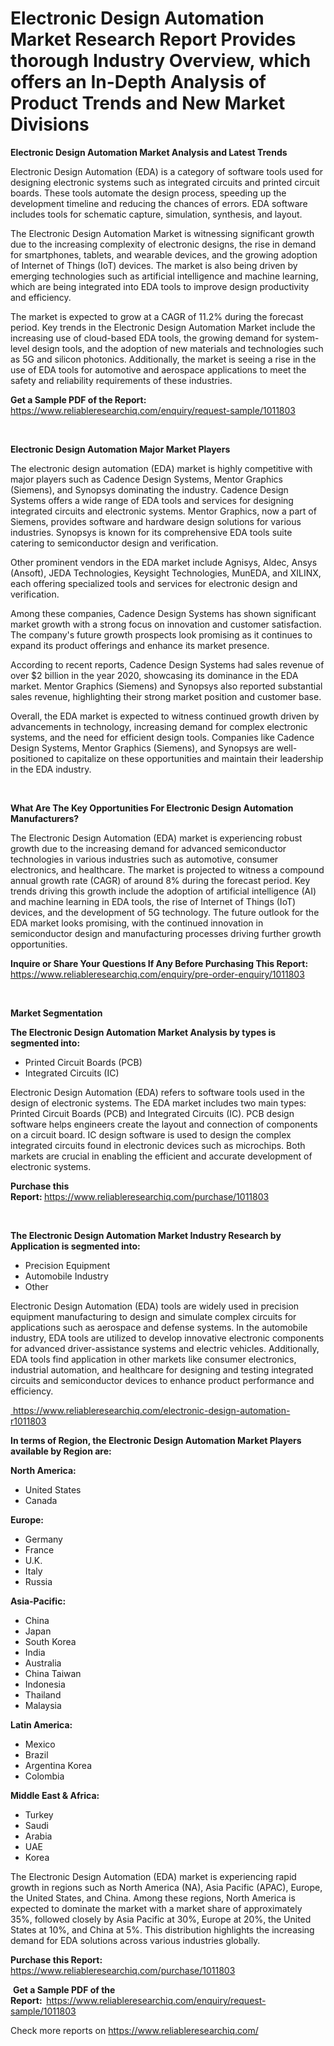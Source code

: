 <p><h1>Electronic Design Automation Market Research Report Provides thorough Industry Overview, which offers an In-Depth Analysis of Product Trends and New Market Divisions</h1></p><p><strong>Electronic Design Automation Market Analysis and Latest Trends</strong></p>
<p><p>Electronic Design Automation (EDA) is a category of software tools used for designing electronic systems such as integrated circuits and printed circuit boards. These tools automate the design process, speeding up the development timeline and reducing the chances of errors. EDA software includes tools for schematic capture, simulation, synthesis, and layout.</p><p>The Electronic Design Automation Market is witnessing significant growth due to the increasing complexity of electronic designs, the rise in demand for smartphones, tablets, and wearable devices, and the growing adoption of Internet of Things (IoT) devices. The market is also being driven by emerging technologies such as artificial intelligence and machine learning, which are being integrated into EDA tools to improve design productivity and efficiency.</p><p>The market is expected to grow at a CAGR of 11.2% during the forecast period. Key trends in the Electronic Design Automation Market include the increasing use of cloud-based EDA tools, the growing demand for system-level design tools, and the adoption of new materials and technologies such as 5G and silicon photonics. Additionally, the market is seeing a rise in the use of EDA tools for automotive and aerospace applications to meet the safety and reliability requirements of these industries.</p></p>
<p><strong>Get a Sample PDF of the Report:&nbsp;</strong> <a href="https://www.reliableresearchiq.com/enquiry/request-sample/1011803">https://www.reliableresearchiq.com/enquiry/request-sample/1011803</a></p>
<p>&nbsp;</p>
<p><strong>Electronic Design Automation Major Market Players</strong></p>
<p><p>The electronic design automation (EDA) market is highly competitive with major players such as Cadence Design Systems, Mentor Graphics (Siemens), and Synopsys dominating the industry. Cadence Design Systems offers a wide range of EDA tools and services for designing integrated circuits and electronic systems. Mentor Graphics, now a part of Siemens, provides software and hardware design solutions for various industries. Synopsys is known for its comprehensive EDA tools suite catering to semiconductor design and verification.</p><p>Other prominent vendors in the EDA market include Agnisys, Aldec, Ansys (Ansoft), JEDA Technologies, Keysight Technologies, MunEDA, and XILINX, each offering specialized tools and services for electronic design and verification.</p><p>Among these companies, Cadence Design Systems has shown significant market growth with a strong focus on innovation and customer satisfaction. The company's future growth prospects look promising as it continues to expand its product offerings and enhance its market presence.</p><p>According to recent reports, Cadence Design Systems had sales revenue of over $2 billion in the year 2020, showcasing its dominance in the EDA market. Mentor Graphics (Siemens) and Synopsys also reported substantial sales revenue, highlighting their strong market position and customer base.</p><p>Overall, the EDA market is expected to witness continued growth driven by advancements in technology, increasing demand for complex electronic systems, and the need for efficient design tools. Companies like Cadence Design Systems, Mentor Graphics (Siemens), and Synopsys are well-positioned to capitalize on these opportunities and maintain their leadership in the EDA industry.</p></p>
<p>&nbsp;</p>
<p><strong>What Are The Key Opportunities For Electronic Design Automation Manufacturers?</strong></p>
<p><p>The Electronic Design Automation (EDA) market is experiencing robust growth due to the increasing demand for advanced semiconductor technologies in various industries such as automotive, consumer electronics, and healthcare. The market is projected to witness a compound annual growth rate (CAGR) of around 8% during the forecast period. Key trends driving this growth include the adoption of artificial intelligence (AI) and machine learning in EDA tools, the rise of Internet of Things (IoT) devices, and the development of 5G technology. The future outlook for the EDA market looks promising, with the continued innovation in semiconductor design and manufacturing processes driving further growth opportunities.</p></p>
<p><strong>Inquire or Share Your Questions If Any Before Purchasing This Report:</strong> <a href="https://www.reliableresearchiq.com/enquiry/pre-order-enquiry/1011803">https://www.reliableresearchiq.com/enquiry/pre-order-enquiry/1011803</a></p>
<p>&nbsp;</p>
<p><strong>Market Segmentation</strong></p>
<p><strong>The Electronic Design Automation Market Analysis by types is segmented into:</strong></p>
<p><ul><li>Printed Circuit Boards (PCB)</li><li>Integrated Circuits (IC)</li></ul></p>
<p><p>Electronic Design Automation (EDA) refers to software tools used in the design of electronic systems. The EDA market includes two main types: Printed Circuit Boards (PCB) and Integrated Circuits (IC). PCB design software helps engineers create the layout and connection of components on a circuit board. IC design software is used to design the complex integrated circuits found in electronic devices such as microchips. Both markets are crucial in enabling the efficient and accurate development of electronic systems.</p></p>
<p><strong>Purchase this Report:&nbsp;</strong><a href="https://www.reliableresearchiq.com/purchase/1011803">https://www.reliableresearchiq.com/purchase/1011803</a></p>
<p>&nbsp;</p>
<p><strong>The Electronic Design Automation Market Industry Research by Application is segmented into:</strong></p>
<p><ul><li>Precision Equipment</li><li>Automobile Industry</li><li>Other</li></ul></p>
<p><p>Electronic Design Automation (EDA) tools are widely used in precision equipment manufacturing to design and simulate complex circuits for applications such as aerospace and defense systems. In the automobile industry, EDA tools are utilized to develop innovative electronic components for advanced driver-assistance systems and electric vehicles. Additionally, EDA tools find application in other markets like consumer electronics, industrial automation, and healthcare for designing and testing integrated circuits and semiconductor devices to enhance product performance and efficiency.</p></p>
<p><a href="https://www.reliableresearchiq.com/electronic-design-automation-r1011803">&nbsp;https://www.reliableresearchiq.com/electronic-design-automation-r1011803</a></p>
<p><strong>In terms of Region, the Electronic Design Automation Market Players available by Region are:</strong></p>
<p>
    <p> <strong> North America: </strong>
        <ul>
            <li>United States</li>
            <li>Canada</li>
        </ul>
        </p> 
    <p> <strong> Europe: </strong>
        <ul>
            <li>Germany</li>
            <li>France</li>
            <li>U.K.</li>
            <li>Italy</li>
            <li>Russia</li>
        </ul>
        </p> 
    <p> <strong> Asia-Pacific: </strong>
        <ul>
            <li>China</li>
            <li>Japan</li>
            <li>South Korea</li>
            <li>India</li>
            <li>Australia</li>
            <li>China Taiwan</li>
            <li>Indonesia</li>
            <li>Thailand</li>
            <li>Malaysia</li>
        </ul>
        </p> 
    <p> <strong> Latin America: </strong>
        <ul>
            <li>Mexico</li>
            <li>Brazil</li>
            <li>Argentina Korea</li>
            <li>Colombia</li>
        </ul>
        </p> 
    <p> <strong> Middle East & Africa: </strong>
        <ul>
            <li>Turkey</li>
            <li>Saudi</li>
            <li>Arabia</li>
            <li>UAE</li>
            <li>Korea</li>
        </ul>
    </p>
    </p>
<p><p>The Electronic Design Automation (EDA) market is experiencing rapid growth in regions such as North America (NA), Asia Pacific (APAC), Europe, the United States, and China. Among these regions, North America is expected to dominate the market with a market share of approximately 35%, followed closely by Asia Pacific at 30%, Europe at 20%, the United States at 10%, and China at 5%. This distribution highlights the increasing demand for EDA solutions across various industries globally.</p></p>
<p><strong>Purchase this Report: </strong><a href="https://www.reliableresearchiq.com/purchase/1011803">https://www.reliableresearchiq.com/purchase/1011803</a></p>
<p>&nbsp;<strong>Get a Sample PDF of the Report:&nbsp;&nbsp;</strong><a href="https://www.reliableresearchiq.com/enquiry/request-sample/1011803">https://www.reliableresearchiq.com/enquiry/request-sample/1011803</a></p>
<p><strong></strong></p>
<p>Check more reports on <a href="https://www.reliableresearchiq.com/">https://www.reliableresearchiq.com/</a></p>